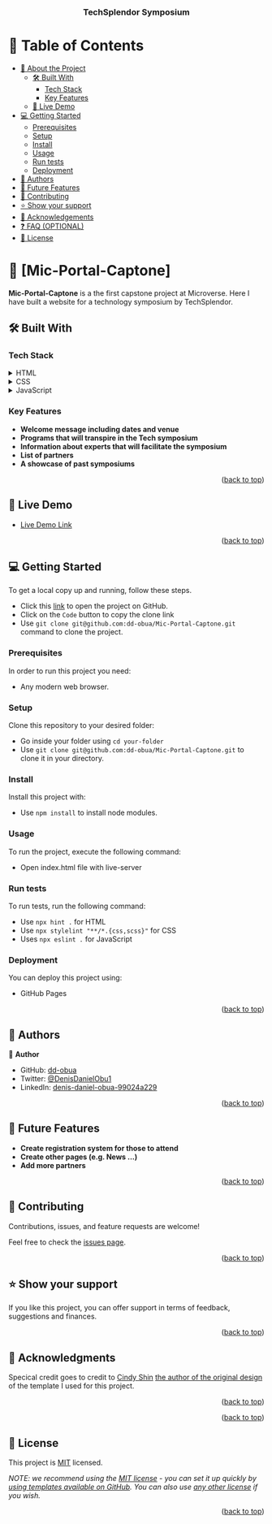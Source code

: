 <a name="readme-top"></a>

<div align="center">
 
  <h3><b>TechSplendor Symposium</b></h3>

</div>

# 📗 Table of Contents

- [📖 About the Project](#about-project)
  - [🛠 Built With](#built-with)
    - [Tech Stack](#tech-stack)
    - [Key Features](#key-features)
  - [🚀 Live Demo](#live-demo)
- [💻 Getting Started](#getting-started)
  - [Prerequisites](#prerequisites)
  - [Setup](#setup)
  - [Install](#install)
  - [Usage](#usage)
  - [Run tests](#run-tests)
  - [Deployment](#deployment)
- [👥 Authors](#authors)
- [🔭 Future Features](#future-features)
- [🤝 Contributing](#contributing)
- [⭐️ Show your support](#support)
- [🙏 Acknowledgements](#acknowledgements)
- [❓ FAQ (OPTIONAL)](#faq)
- [📝 License](#license)

# 📖 [Mic-Portal-Captone] <a name="about-project"></a>

**Mic-Portal-Captone** is a the first capstone project at Microverse. Here I have built a website for a technology symposium by TechSplendor.

## 🛠 Built With <a name="built-with"></a>

### Tech Stack <a name="tech-stack"></a>

<details>
  <summary>HTML</summary>
  <ul>
    <li><a href=""></a></li>
  </ul>
</details>

<details>
  <summary>CSS</summary>
  <ul>
    <li><a href=""></a></li>
  </ul>
</details>

<details>
<summary>JavaScript</summary>
  <ul>
    <li><a href=""></a></li>
  </ul>
</details>

### Key Features <a name="key-features"></a>

- **Welcome message including dates and venue**
- **Programs that will transpire in the Tech symposium**
- **Information about experts that will facilitate the symposium**
- **List of partners**
- **A showcase of past symposiums**

<p align="right">(<a href="#readme-top">back to top</a>)</p>

## 🚀 Live Demo <a name="live-demo"></a>

- [Live Demo Link](https://dd-obua.github.io/Mic-Portal-Captone/)

<p align="right">(<a href="#readme-top">back to top</a>)</p>

## 💻 Getting Started <a name="getting-started"></a>

To get a local copy up and running, follow these steps.

- Click this [link](https://github.com/dd-obua/Mic-Portal-Captone) to open the project on GitHub.
- Click on the `Code` button to copy the clone link
- Use `git clone git@github.com:dd-obua/Mic-Portal-Captone.git` command to clone the project.

### Prerequisites

In order to run this project you need:

- Any modern web browser.

### Setup

Clone this repository to your desired folder:

- Go inside your folder using `cd your-folder`
- Use `git clone git@github.com:dd-obua/Mic-Portal-Captone.git` to clone it in your directory.

### Install

Install this project with:

- Use `npm install` to install node modules.

### Usage

To run the project, execute the following command:

- Open index.html file with live-server

### Run tests

To run tests, run the following command:

- Use `npx hint .` for HTML
- Use `npx stylelint "**/*.{css,scss}"` for CSS
- Uses `npx eslint .` for JavaScript

### Deployment

You can deploy this project using:

- GitHub Pages

<p align="right">(<a href="#readme-top">back to top</a>)</p>

## 👥 Authors <a name="authors"></a>

👤 **Author**

- GitHub: [dd-obua](https://github.com/dd-obua/)
- Twitter: [@DenisDanielObu1](https://twitter.com/DenisDanielObu1)
- LinkedIn: [denis-daniel-obua-99024a229](https://www.linkedin.com/in/denis-daniel-obua-99024a229/)

<p align="right">(<a href="#readme-top">back to top</a>)</p>

## 🔭 Future Features <a name="future-features"></a>

- **Create registration system for those to attend**
- **Create other pages (e.g. News ...)**
- **Add more partners**

<p align="right">(<a href="#readme-top">back to top</a>)</p>

<!-- CONTRIBUTING -->

## 🤝 Contributing <a name="contributing"></a>

Contributions, issues, and feature requests are welcome!

Feel free to check the [issues page](../../issues/).

<p align="right">(<a href="#readme-top">back to top</a>)</p>

## ⭐️ Show your support <a name="support"></a>

If you like this project, you can offer support in terms of feedback, suggestions and finances.

<p align="right">(<a href="#readme-top">back to top</a>)</p>

## 🙏 Acknowledgments <a name="acknowledgements"></a>

Specical credit goes to credit to [Cindy Shin](https://www.behance.net/adagio07?log_shim_removal=1) [the author of the original design](https://www.behance.net/gallery/29845175/CC-Global-Summit-2015) of the template I used for this project.

<p align="right">(<a href="#readme-top">back to top</a>)</p>

<p align="right">(<a href="#readme-top">back to top</a>)</p>

## 📝 License <a name="license"></a>

This project is [MIT](./LICENSE) licensed.

_NOTE: we recommend using the [MIT license](https://choosealicense.com/licenses/mit/) - you can set it up quickly by [using templates available on GitHub](https://docs.github.com/en/communities/setting-up-your-project-for-healthy-contributions/adding-a-license-to-a-repository). You can also use [any other license](https://choosealicense.com/licenses/) if you wish._

<p align="right">(<a href="#readme-top">back to top</a>)</p>
<a name="readme-top"></a>
